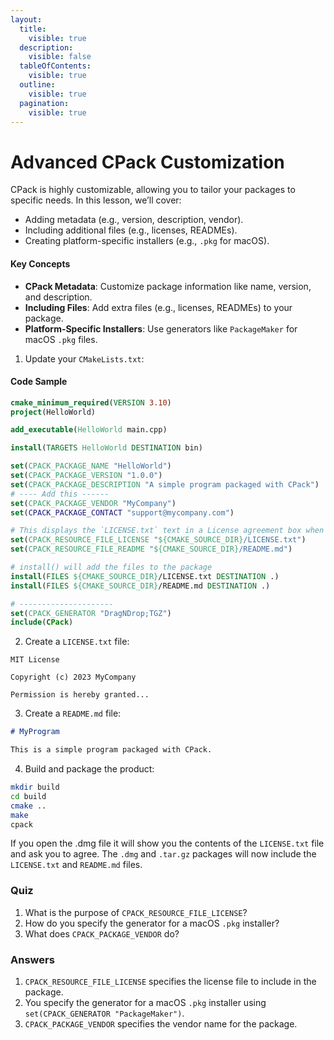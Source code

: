 ```yaml
---
layout:
  title:
    visible: true
  description:
    visible: false
  tableOfContents:
    visible: true
  outline:
    visible: true
  pagination:
    visible: true
---
```


# Advanced CPack Customization

CPack is highly customizable, allowing you to tailor your packages to specific needs. In this lesson, we’ll cover:

* Adding metadata (e.g., version, description, vendor).
* Including additional files (e.g., licenses, READMEs).
* Creating platform-specific installers (e.g., `.pkg` for macOS).

#### Key Concepts

* **CPack Metadata**: Customize package information like name, version, and description.
* **Including Files**: Add extra files (e.g., licenses, READMEs) to your package.
* **Platform-Specific Installers**: Use generators like `PackageMaker` for macOS `.pkg` files.

1. Update your `CMakeLists.txt`:

#### Code Sample

```cmake
cmake_minimum_required(VERSION 3.10)
project(HelloWorld)

add_executable(HelloWorld main.cpp)

install(TARGETS HelloWorld DESTINATION bin)

set(CPACK_PACKAGE_NAME "HelloWorld")
set(CPACK_PACKAGE_VERSION "1.0.0")
set(CPACK_PACKAGE_DESCRIPTION "A simple program packaged with CPack")
# ---- Add this ------
set(CPACK_PACKAGE_VENDOR "MyCompany")
set(CPACK_PACKAGE_CONTACT "support@mycompany.com")

# This displays the `LICENSE.txt` text in a License agreement box when you double-click the `dmg` but doesn't include the actual file in the package.
set(CPACK_RESOURCE_FILE_LICENSE "${CMAKE_SOURCE_DIR}/LICENSE.txt")
set(CPACK_RESOURCE_FILE_README "${CMAKE_SOURCE_DIR}/README.md")

# install() will add the files to the package
install(FILES ${CMAKE_SOURCE_DIR}/LICENSE.txt DESTINATION .)
install(FILES ${CMAKE_SOURCE_DIR}/README.md DESTINATION .)

# ---------------------
set(CPACK_GENERATOR "DragNDrop;TGZ")
include(CPack)
```

2. Create a `LICENSE.txt` file:

```
MIT License

Copyright (c) 2023 MyCompany

Permission is hereby granted...
```

3. Create a `README.md` file:

```markdown
# MyProgram

This is a simple program packaged with CPack.
```

4. Build and package the product:

```bash
mkdir build
cd build
cmake ..
make
cpack
```

If you open the .dmg file it will show you the contents of the `LICENSE.txt` file and ask you to agree. The `.dmg` and `.tar.gz` packages will now include the `LICENSE.txt` and `README.md` files.

### Quiz

1. What is the purpose of `CPACK_RESOURCE_FILE_LICENSE`?
2. How do you specify the generator for a macOS `.pkg` installer?
3. What does `CPACK_PACKAGE_VENDOR` do?

### Answers

1. `CPACK_RESOURCE_FILE_LICENSE` specifies the license file to include in the package.
2. You specify the generator for a macOS `.pkg` installer using `set(CPACK_GENERATOR "PackageMaker")`.
3. `CPACK_PACKAGE_VENDOR` specifies the vendor name for the package.
